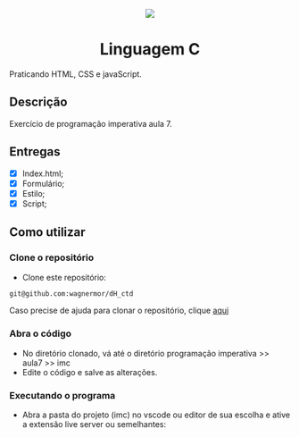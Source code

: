 <p align="center">
  <img src="./img/imc-form.png">
</p>

<h1 align="center">Linguagem C</h1>
Praticando HTML, CSS e javaScript.

## Descrição

Exercício de programação imperativa aula 7.

## Entregas

* [X] Index.html;
* [X] Formulário;
* [X] Estilo;
* [X] Script;

## Como utilizar

### Clone o repositório

* Clone este repositório:
```bash
git@github.com:wagnermor/dH_ctd
```

Caso precise de ajuda para clonar o repositório, clique [aqui](https://docs.github.com/pt/github/creating-cloning-and-archiving-repositories/cloning-a-repository)

### Abra o código

* No diretório clonado, vá até o diretório programação imperativa >> aula7 >> imc
* Edite o código e salve as alterações.

### Executando o programa

* Abra a pasta do projeto (imc) no vscode ou editor de sua escolha e ative a extensão live server ou semelhantes:

